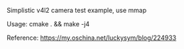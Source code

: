 Simplistic v4l2 camera test example, use mmap

Usage:
	cmake . && make -j4


Reference:
	https://my.oschina.net/luckysym/blog/224933
